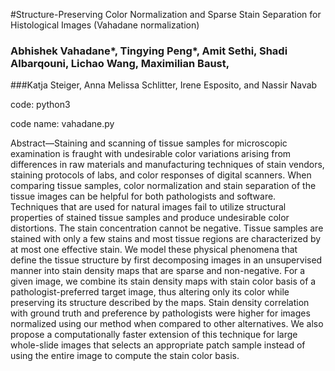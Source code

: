 #Structure-Preserving Color Normalization and Sparse
Stain Separation for Histological Images (Vahadane normalization)



### Abhishek Vahadane*, Tingying Peng*, Amit Sethi, Shadi Albarqouni, Lichao Wang, Maximilian Baust,
###Katja Steiger, Anna Melissa Schlitter, Irene Esposito, and Nassir Navab


code: python3

code name: vahadane.py

Abstract—Staining and scanning of tissue samples for microscopic examination is fraught with undesirable color variations
arising from differences in raw materials and manufacturing
techniques of stain vendors, staining protocols of labs, and color
responses of digital scanners. When comparing tissue samples,
color normalization and stain separation of the tissue images can
be helpful for both pathologists and software. Techniques that
are used for natural images fail to utilize structural properties of
stained tissue samples and produce undesirable color distortions.
The stain concentration cannot be negative. Tissue samples are
stained with only a few stains and most tissue regions are characterized by at most one effective stain. We model these physical
phenomena that define the tissue structure by first decomposing
images in an unsupervised manner into stain density maps that
are sparse and non-negative. For a given image, we combine its
stain density maps with stain color basis of a pathologist-preferred
target image, thus altering only its color while preserving its
structure described by the maps. Stain density correlation with
ground truth and preference by pathologists were higher for
images normalized using our method when compared to other
alternatives. We also propose a computationally faster extension
of this technique for large whole-slide images that selects an
appropriate patch sample instead of using the entire image to
compute the stain color basis.


